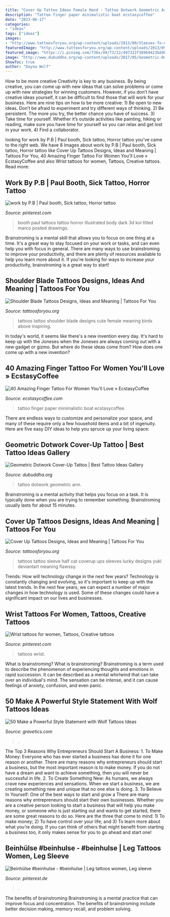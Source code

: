 ```yaml
---
title: "Cover Up Tattoo Ideas Female Hand - Tattoo Dotwork Geometric Arm"
description: "Tattoo finger paper minimalistic boat ecstasycoffee"
date: "2023-06-17"
categories:
- "ideas"
tags: ["ideas"]
images:
- "http://www.tattoosforyou.org/wp-content/uploads/2013/09/Sleeves-To-Cover-Tattoos.jpg"
featuredImage: "http://www.tattoosforyou.org/wp-content/uploads/2013/09/Sleeves-To-Cover-Tattoos.jpg"
featured_image: "https://i.pinimg.com/736x/49/73/22/497322f389b9423bd4b062118f56f59e.jpg"
image: "http://www.dubuddha.org/wp-content/uploads/2017/05/Geometric-Dotwork-Cover-Up-Tattoo-by-Luke-Docwork-728x910.jpg"
ShowToc: true
author: "Dayna Wolf"
---
```



How to be more creative
Creativity is key to any business. By being creative, you can come up with new ideas that can solve problems or come up with new strategies for winning customers. However, if you don’t have creative ideas yourself, it can be difficult to find those that will work for your business. Here are nine tips on how to be more creative: 1) Be open to new ideas. Don’t be afraid to experiment and try different ways of thinking. 2) Be persistent. The more you try, the better chance you have of success. 3) Take time for yourself. Whether it’s outside activities like painting, hiking or reading, make sure you have time for yourself so you can relax and get lost in your work. 4) Find a collaborator.

	

		
looking for work by P.B | Paul booth, Sick tattoo, Horror tattoo you've came to the right web. We have 8 Images about work by P.B | Paul booth, Sick tattoo, Horror tattoo like Cover Up Tattoos Designs, Ideas and Meaning | Tattoos For You, 40 Amazing Finger Tattoo For Women You&#039;ll Love » EcstasyCoffee and also Wrist tattoos for women, Tattoos, Creative tattoos. Read more:
		
    
## Work By P.B | Paul Booth, Sick Tattoo, Horror Tattoo

<img loading=lazy src="https://i.pinimg.com/736x/07/da/ba/07daba1f6f072e0112723f7162a91a97--paul-booth-dark-art.jpg" onerror="this.onerror=null;this.src='https://tse2.mm.bing.net/th?id=OIP.eXu8rIe05_FC9wJLn39iAgHaLC&amp;pid=15.1';" alt="work by P.B | Paul booth, Sick tattoo, Horror tattoo">

_Source: pinterest.com_

>booth paul tattoos tattoo horror illustrated body dark 3d koi titled marco posted drawings. 

	

Brainstroming is a mental skill that allows you to focus on one thing at a time. It's a great way to stay focused on your work or tasks, and can even help you with focus in general. There are many ways to use brainstroming to improve your productivity, and there are plenty of resources available to help you learn more about it. If you're looking for ways to increase your productivity, brainstroming is a great way to start!

    
## Shoulder Blade Tattoos Designs, Ideas And Meaning | Tattoos For You

<img loading=lazy src="https://www.tattoosforyou.org/wp-content/uploads/2017/12/Female-Shoulder-Blade-Tattoos.jpg" onerror="this.onerror=null;this.src='https://tse4.mm.bing.net/th?id=OIP.CqUHH8owjqX9xqEjBYYx0gHaLG&amp;pid=15.1';" alt="Shoulder Blade Tattoos Designs, Ideas and Meaning | Tattoos For You">

_Source: tattoosforyou.org_

>tattoos tattoo shoulder blade designs cute female meaning birds above inspiring. 

	

In today's world, it seems like there's a new invention every day.  It's hard to keep up with the Joneses when the Joneses are always coming out with a new gadget or gizmo.  But where do these ideas come from?  How does one come up with a new invention?

    
## 40 Amazing Finger Tattoo For Women You&#039;ll Love » EcstasyCoffee

<img loading=lazy src="https://i1.wp.com/www.ecstasycoffee.com/wp-content/uploads/2016/09/Paper-Boat-Anchor-Minimalistic-Finger-Tattoo.jpg" onerror="this.onerror=null;this.src='https://tse1.mm.bing.net/th?id=OIP.2riLl3lbeaufsjY7dUq06QHaJG&amp;pid=15.1';" alt="40 Amazing Finger Tattoo For Women You&#039;ll Love » EcstasyCoffee">

_Source: ecstasycoffee.com_

>tattoo finger paper minimalistic boat ecstasycoffee. 

	

There are endless ways to customize and personalize your space, and many of these require only a few household items and a bit of ingenuity. Here are five easy DIY ideas to help you spruce up your living space: 

    
## Geometric Dotwork Cover-Up Tattoo | Best Tattoo Ideas Gallery

<img loading=lazy src="http://www.dubuddha.org/wp-content/uploads/2017/05/Geometric-Dotwork-Cover-Up-Tattoo-by-Luke-Docwork-728x910.jpg" onerror="this.onerror=null;this.src='https://tse2.mm.bing.net/th?id=OIP.DjluHpgPGbYchatrDsDg1wHaJQ&amp;pid=15.1';" alt="Geometric Dotwork Cover-Up Tattoo | Best Tattoo Ideas Gallery">

_Source: dubuddha.org_

>tattoo dotwork geometric arm. 

	

Brainstroming is a mental activity that helps you focus on a task. It is typically done when you are trying to remember something. Brainstroming usually lasts for about 15 minutes.

    
## Cover Up Tattoos Designs, Ideas And Meaning | Tattoos For You

<img loading=lazy src="http://www.tattoosforyou.org/wp-content/uploads/2013/09/Sleeves-To-Cover-Tattoos.jpg" onerror="this.onerror=null;this.src='https://tse2.mm.bing.net/th?id=OIP.GWo_-tONN9EpbCUCK_ib-AHaLH&amp;pid=15.1';" alt="Cover Up Tattoos Designs, Ideas and Meaning | Tattoos For You">

_Source: tattoosforyou.org_

>tattoos tattoo sleeve half cat coverup ups sleeves lucky designs yuki deviantart meaning flawssy. 

	

Trends: How will technology change in the next few years?
Technology is constantly changing and evolving, so it's important to keep up with the latest trends. In the next few years, we can expect a number of major changes in how technology is used. Some of these changes could have a significant impact on our lives and businesses.

    
## Wrist Tattoos For Women, Tattoos, Creative Tattoos

<img loading=lazy src="https://i.pinimg.com/736x/27/6c/26/276c2690ed27391644cc1dfe27a5c550.jpg" onerror="this.onerror=null;this.src='https://tse1.mm.bing.net/th?id=OIP.p7LRVKXtUkOzWgslBli1rAHaME&amp;pid=15.1';" alt="Wrist tattoos for women, Tattoos, Creative tattoos">

_Source: pinterest.com_

>tattoos wrist. 

	

What is brainstroming?
What is brainstroming? Brainstroming is a term used to describe the phenomenon of experiencing thoughts and emotions in rapid succession. It can be described as a mental whirlwind that can take over an individual's mind. The sensation can be intense, and it can cause feelings of anxiety, confusion, and even panic.

    
## 50 Make A Powerful Style Statement With Wolf Tattoos Ideas

<img loading=lazy src="https://www.gravetics.com/wp-content/uploads/2017/04/Cover-upfemale-wolf-cover-coveruptattoo-coverup-wolf-wolftattoo-wolftattoos-loba-tattoos.jpg" onerror="this.onerror=null;this.src='https://tse3.mm.bing.net/th?id=OIP.jLzF-6E5uwDYE7vmT-wBGAHaHa&amp;pid=15.1';" alt="50 Make a Powerful Style Statement with Wolf Tattoos Ideas">

_Source: gravetics.com_

>. 

	

The Top 3 Reasons Why Entrepreneurs Should Start A Business: 1. To Make Money: Everyone who has ever started a business has done it for one reason or another. There are many reasons why entrepreneurs should start a business, but the most important reason is to make money. If you do not have a dream and want to achieve something, then you will never be successful in life. 2. To Create Something New: As humans, we always crave new experiences and sensations. When we start a business, we are creating something new and unique that no one else is doing. 3. To Believe In Yourself: One of the best ways to start and grow a
There are many reasons why entrepreneurs should start their own businesses. Whether you are a creative person looking to start a business that will help you make money, or someone who is just starting out and wants to get started, there are some great reasons to do so. Here are the three that come to mind: 1) To make money; 2) To have control over your life; and 3) To learn more about what you’re doing. If you can think of others that might benefit from starting a business too, it only makes sense for you to go ahead and start one!

    
## Beinhülse #beinhulse - #beinhulse | Leg Tattoos Women, Leg Sleeve

<img loading=lazy src="https://i.pinimg.com/736x/49/73/22/497322f389b9423bd4b062118f56f59e.jpg" onerror="this.onerror=null;this.src='https://tse2.mm.bing.net/th?id=OIP.H2bBvzARIZcR4mVENudScwHaNK&amp;pid=15.1';" alt="Beinhülse #beinhulse - #beinhulse | Leg tattoos women, Leg sleeve">

_Source: pinterest.de_

>. 

	

The benefits of brainstroming
Brainstroming is a mental practice that can improve focus and concentration. The benefits of brainstroming include better decision making, memory recall, and problem solving.

